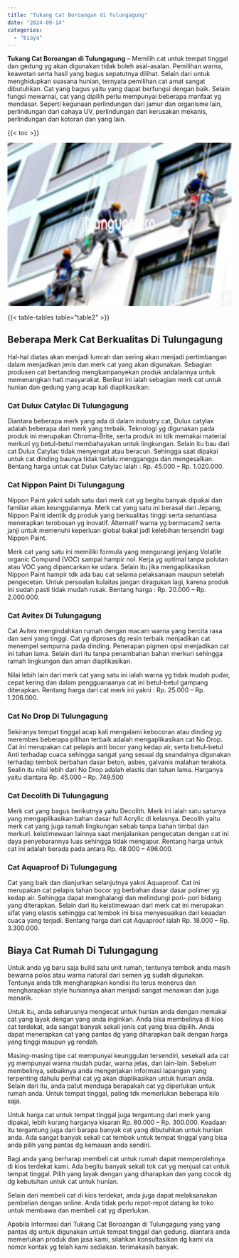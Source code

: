 ```yaml
---
title: "Tukang Cat Boroangan di Tulungagung"
date: "2024-09-14"
categories: 
  - "biaya"
---
```


**Tukang Cat Boroangan di Tulungagung** – Memilih cat untuk tempat tinggal dan gedung yg akan digunakan tidak boleh asal-asalan. Pemilihan warna, keawetan serta hasil yang bagus sepatutnya dilihat. Selain dari untuk menghidupkan suasana hunian, ternyata pemilihan cat amat sangat dibutuhkan. Cat yang bagus yaitu yang dapat berfungsi dengan baik. Selain fungsi mewarnai, cat yang dipilih perlu mempunyai beberapa manfaat yg mendasar. Seperti kegunaan perlindungan dari jamur dan organisme lain, perlindungan dari cahaya UV, perlindungan dari kerusakan mekanis, perlindungan dari kotoran dan yang lain.

{{< toc >}}

![Tukang Cat Boroangan di Tulungagung](/images/jasa-cat-murah07.png)

{{< table-tables table="table2" >}}

## Beberapa Merk Cat Berkualitas Di Tulungagung

Hal-hal diatas akan menjadi lumrah dan sering akan menjadi pertimbangan dalam menjadikan jenis dan merk cat yang akan digunakan. Sebagian produsen cat bertanding mengkampanyekan produk andalannya untuk memenangkan hati masyarakat. Berikut ini ialah sebagian merk cat untuk hunian dan gedung yang acap kali diaplikasikan:

### Cat Dulux Catylac Di Tulungagung

Diantara beberapa merk yang ada di dalam industry cat, Dulux catylax adalah beberapa dari merk yang terbaik. Teknologi yg digunakan pada produk ini merupakan Chroma-Brite, serta produk ini tdk memakai material merkuri yg betul-betul membahayakan untuk lingkungan. Selain itu bau dari cat Dulux Catylac tidak menyengat atau beracun. Sehingga saat dipakai untuk cat dinding baunya tidak terlalu mengganggu dan mengesalkan. Bentang harga untuk cat Dulux Catylac ialah : Rp. 45.000 – Rp. 1.020.000.

### Cat Nippon Paint Di Tulungagung

Nippon Paint yakni salah satu dari merk cat yg begitu banyak dipakai dan familiar akan keunggulannya. Merk cat yang satu ini berasal dari Jepang, Nippon Paint identik dg produk yang berkualitas tinggi serta senantiasa menerapkan terobosan yg inovatif. Alternatif warna yg bermacam2 serta janji untuk memenuhi keperluan global bakal jadi kelebihan tersendiri bagi Nippon Paint.

Merk cat yang satu ini memiliki formula yang mengurangi jenjang Volatile organic Compund (VOC) sampai hampir nol. Kerja yg optimal tanpa polutan atau VOC yang dipancarkan ke udara. Selain itu jika mengaplikasikan Nippon Paint hampir tdk ada bau cat selama pelaksanaan maupun setelah pengecetan. Untuk persoalan kulaitas jangan diragukan lagi, karena produk ini sudah pasti tidak mudah rusak. Bentang harga : Rp. 20.000 – Rp. 2.000.000.

### Cat Avitex Di Tulungagung

Cat Avitex mengindahkan rumah dengan macam warna yang bercita rasa dan seni yang tinggi. Cat yg diproses dg resin terbaik menjadikan cat menempel sempurna pada dinding. Penerapan pigmen opsi menjadikan cat ini tahan lama. Selain dari itu tanpa penambahan bahan merkuri sehingga ramah lingkungan dan aman diaplikasikan.

Nilai lebih lain dari merk cat yang satu ini ialah warna yg tidak mudah pudar, cepat kering dan dalam pengguanaanya cat ini betul-betul gampang diterapkan. Rentang harga dari cat merk ini yakni : Rp. 25.000 – Rp. 1.206.000.

### Cat No Drop Di Tulungagung

Sekiranya tempat tinggal acap kali mengalami kebocoran atau dinding yg merembes beberapa pilihan terbaik adalah mengaplikasikan cat No Drop. Cat ini merupakan cat pelapis anti bocor yang kedap air, serta betul-betul Anti terhadap cuaca sehingga sangat yang sesuai dg seandainya digunakan terhadap tembok berbahan dasar beton, asbes, galvanis malahan terakota. Sealin itu nilai lebih dari No Drop adalah elastis dan tahan lama. Harganya yaitu diantara Rp. 45.000 – Rp. 749.500

### Cat Decolith Di Tulungagung

Merk cat yang bagus berikutnya yaitu Decolith. Merk ini ialah satu satunya yang mengaplikasikan bahan dasar full Acrylic di kelasnya. Decolih yaitu merk cat yang juga ramah lingkungan sebab tanpa bahan timbal dan merkuri. keistimewaan lainnya saat menjalankan pengecatan dengan cat ini daya penyebarannya luas sehingga tidak mengapur. Rentang harga untuk cat ini adalah berada pada antara Rp. 48.000 – 496.000.

### Cat Aquaproof Di Tulungagung

Cat yang baik dan dianjurkan selanjutnya yakni Aquaproof. Cat ini merupakan cat pelapis tahan bocor yg berbahan dasar dasar polimer yg kedap air. Sehingga dapat menghalangi dan melindungi pori- pori bidang yang diterapkan. Selain dari itu keistimewaan dari merk cat ini merupakan sifat yang elastis sehingga cat tembok ini bisa menyesuaikan dari keaadan cuaca yang terjadi. Bentang harga dari cat Aquaproof ialah Rp. 18.000 – Rp. 3.300.000.

## Biaya Cat Rumah Di Tulungagung

Untuk anda yg baru saja build satu unit rumah, tentunya tembok anda masih bewarna polos atau warna natural dari semen yg sudah digunakan. Tentunya anda tdk mengharapkan kondisi itu terus menerus dan mengharapkan style huniannya akan menjadi sangat menawan dan juga menarik.

Untuk itu, anda seharusnya mengecat untuk hunian anda dengan memakai cat yang layak dengan yang anda inginkan. Anda bisa membelinya di kios cat terdekat, ada sangat banyak sekali jenis cat yang bisa dipilih. Anda dapat menerapkan cat yang pantas dg yang diharapkan baik dengan harga yang tinggi maupun yg rendah.

Masing-masing tipe cat mempunyai keunggulan tersendiri, sesekali ada cat yg mempunyai warna mudah pudar, warna jelas, dan lain-lain. Sebelum membelinya, sebaiknya anda mengerjakan informasi lapangan yang terpenting dahulu perihal cat yg akan diaplikasikan untuk hunian anda. Selain dari itu, anda patut menduga berapakah cat yg diperlukan untuk rumah anda. Untuk tempat tinggal, paling tdk memerlukan beberapa kilo saja.

Untuk harga cat untuk tempat tinggal juga tergantung dari merk yang dipakai, lebih kurang harganya kisaran Rp. 80.000 – Rp. 300.000. Keadaan itu tergantung juga dari barapa banyak cat yang dibutuhkan untuk hunian anda. Ada sangat banyak sekali cat tembok untuk tempat tinggal yang bisa anda pilih yang pantas dg kemauan anda sendiri.

Bagi anda yang berharap membeli cat untuk rumah dapat memperolehnya di kios terdekat kami. Ada begitu banyak sekali tok cat yg menjual cat untuk tempat tinggal. Pilih yang layak dengan yang diharapkan dan yang cocok dg dg kebutuhan untuk cat untuk hunian.

Selain dari membeli cat di kios terdekat, anda juga dapat melaksanakan pembelian dengan online. Anda tidak perlu repot-repot datang ke toko untuk membawa dan membeli cat yg diperlukan.

Apabila informasi dari Tukang Cat Boroangan di Tulungagung yang yang pantas dg untuk digunakan untuk tempat tinggal dan gedung. diantara anda memerlukan produk dan jasa kami, silahkan konsultasikan dg kami via nomor kontak yg telah kami sediakan. terimakasih banyak.
